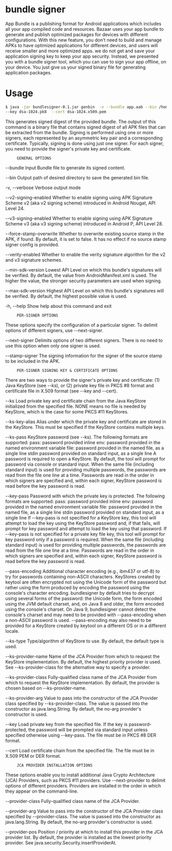 # bundle signer
App Bundle is a publishing format for Android applications which includes all your app compiled code and resources.
Bazaar uses your app bundle to generate and publish optimized packages for devices with different configurations.
With this new feature, you don’t need to build and manage APKs to have optimized applications for different devices,
and users will receive smaller and more optimized apps.
we do not get and save your application signing key to keep your app security. Instead, we presented you with a 
bundle signer tool, which you can use to sign your app offline, on your device. You just give us your signed binary 
file for generating application packages.

# Usage 

```sh
$ java -jar bundlesigner-0.1.jar genbin  -v --bundle app.aab --bin /home/bin_files/ --v2-signing-enabled true --v3-signing-enabled false
--key dsa-1024.pk8  --cert dsa-1024.x509.pem
```
This generates signed digest of the provided bundle. The output of this command
is a binary file that contains signed digest of all APK files that can be
extracted from the bundle. Signing is performed using one or more signers,
each represented by an asymmetric key pair and a corresponding certificate.
Typically, signing is done using just one signer. For each signer,
you need to provide the signer's private key and certificate.

         GENERAL OPTIONS

--bundle              Input Bundle file to generate its signed content.

--bin                 Output path of desired directory to save the generated bin file.

-v, --verbose         Verbose output mode

--v2-signing-enabled  Whether to enable signing using APK Signature Scheme v2
(aka v2 signing scheme) introduced in Android Nougat,
API Level 24.

--v3-signing-enabled  Whether to enable signing using APK Signature Scheme v3
(aka v3 signing scheme) introduced in Android P,
API Level 28.

--force-stamp-overwrite  Whether to overwrite existing source stamp in the
APK, if found. By default, it is set to false. It has no
effect if no source stamp signer config is provided.

--verity-enabled      Whether to enable the verity signature algorithm for the
v2 and v3 signature schemes.

--min-sdk-version     Lowest API Level on which this bundle's signatures will be
verified. By default, the value from AndroidManifest.xml
is used. The higher the value, the stronger security
parameters are used when signing.

--max-sdk-version     Highest API Level on which this bundle's signatures will be
verified. By default, the highest possible value is used.

-h, --help            Show help about this command and exit


         PER-SIGNER OPTIONS
These options specify the configuration of a particular signer. To delimit
options of different signers, use --next-signer.

--next-signer         Delimits options of two different signers. There is no
need to use this option when only one signer is used.

--stamp-signer        The signing information for the signer of the source stamp
to be included in the APK.

         PER-SIGNER SIGNING KEY & CERTIFICATE OPTIONS
There are two ways to provide the signer's private key and certificate: (1) Java
KeyStore (see --ks), or (2) private key file in PKCS #8 format and certificate
file in X.509 format (see --key and --cert).

--ks                  Load private key and certificate chain from the Java
KeyStore initialized from the specified file. NONE means
no file is needed by KeyStore, which is the case for some
PKCS #11 KeyStores.

--ks-key-alias        Alias under which the private key and certificate are
stored in the KeyStore. This must be specified if the
KeyStore contains multiple keys.

--ks-pass             KeyStore password (see --ks). The following formats are
supported:
pass:<password> password provided inline
env:<name>      password provided in the named
environment variable
file:<file>     password provided in the named
file, as a single line
stdin           password provided on standard input,
as a single line
A password is required to open a KeyStore.
By default, the tool will prompt for password via console
or standard input.
When the same file (including standard input) is used for
providing multiple passwords, the passwords are read from
the file one line at a time. Passwords are read in the
order in which signers are specified and, within each
signer, KeyStore password is read before the key password
is read.

--key-pass            Password with which the private key is protected.
The following formats are supported:
pass:<password> password provided inline
env:<name>      password provided in the named
environment variable
file:<file>     password provided in the named
file, as a single line
stdin           password provided on standard input,
as a single line
If --key-pass is not specified for a KeyStore key, this
tool will attempt to load the key using the KeyStore
password and, if that fails, will prompt for key password
and attempt to load the key using that password.
If --key-pass is not specified for a private key file key,
this tool will prompt for key password only if a password
is required.
When the same file (including standard input) is used for
providing multiple passwords, the passwords are read from
the file one line at a time. Passwords are read in the
order in which signers are specified and, within each
signer, KeyStore password is read before the key password
is read.

--pass-encoding       Additional character encoding (e.g., ibm437 or utf-8) to
try for passwords containing non-ASCII characters.
KeyStores created by keytool are often encrypted not using
the Unicode form of the password but rather using the form
produced by encoding the password using the console's
character encoding. bundlesigner by default tries to decrypt
using several forms of the password: the Unicode form, the
form encoded using the JVM default charset, and, on Java 8
and older, the form encoded using the console's charset.
On Java 9, bundlesigner cannot detect the console's charset
and may need to be provided with --pass-encoding when a
non-ASCII password is used. --pass-encoding may also need
to be provided for a KeyStore created by keytool on a
different OS or in a different locale.

--ks-type             Type/algorithm of KeyStore to use. By default, the default
type is used.

--ks-provider-name    Name of the JCA Provider from which to request the
KeyStore implementation. By default, the highest priority
provider is used. See --ks-provider-class for the
alternative way to specify a provider.

--ks-provider-class   Fully-qualified class name of the JCA Provider from which
to request the KeyStore implementation. By default, the
provider is chosen based on --ks-provider-name.

--ks-provider-arg     Value to pass into the constructor of the JCA Provider
class specified by --ks-provider-class. The value is
passed into the constructor as java.lang.String. By
default, the no-arg provider's constructor is used.

--key                 Load private key from the specified file. If the key is
password-protected, the password will be prompted via
standard input unless specified otherwise using
--key-pass. The file must be in PKCS #8 DER format.

--cert                Load certificate chain from the specified file. The file
must be in X.509 PEM or DER format.


         JCA PROVIDER INSTALLATION OPTIONS
These options enable you to install additional Java Crypto Architecture (JCA)
Providers, such as PKCS #11 providers. Use --next-provider to delimit options of
different providers. Providers are installed in the order in which they appear
on the command-line.

--provider-class      Fully-qualified class name of the JCA Provider.

--provider-arg        Value to pass into the constructor of the JCA Provider
class specified by --provider-class. The value is passed
into the constructor as java.lang.String. By default, the
no-arg provider's constructor is used.

--provider-pos        Position / priority at which to install this provider in
the JCA provider list. By default, the provider is
installed as the lowest priority provider.
See java.security.Security.insertProviderAt.

